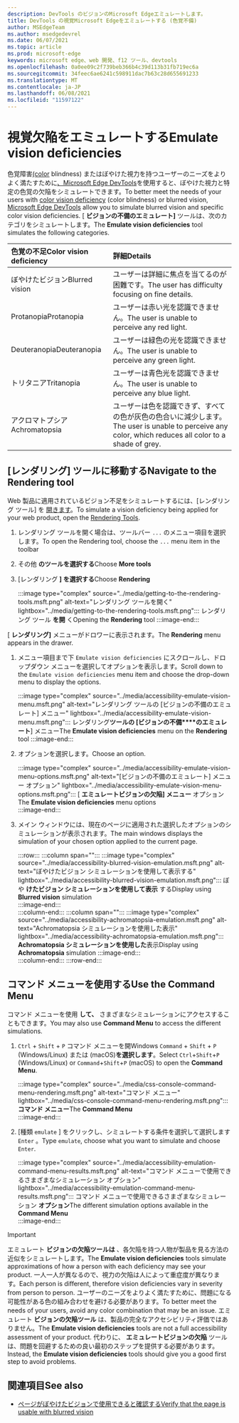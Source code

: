 ```yaml
---
description: DevTools のビジョンのMicrosoft Edgeエミュレートします。
title: DevTools の視覚Microsoft Edgeをエミュレートする (色覚不備)
author: MSEdgeTeam
ms.author: msedgedevrel
ms.date: 06/07/2021
ms.topic: article
ms.prod: microsoft-edge
keywords: microsoft edge、web 開発、f12 ツール、devtools
ms.openlocfilehash: 0a0ee09c2f739beb366b4c39d113b31fb719ec6a
ms.sourcegitcommit: 34feec6ae6241c598911dac7b63c28d655691233
ms.translationtype: MT
ms.contentlocale: ja-JP
ms.lasthandoff: 06/08/2021
ms.locfileid: "11597122"
---
```

# <a name="emulate-vision-deficiencies"></a><span data-ttu-id="5ddcd-104">視覚欠陥をエミュレートする</span><span class="sxs-lookup"><span data-stu-id="5ddcd-104">Emulate vision deficiencies</span></span>  

<span data-ttu-id="5ddcd-105">色覚障害[\(color][ColorblindawarenessMain] blindness\) またはぼやけた視力を持つユーザーのニーズをよりよく満たすために[、Microsoft Edge DevTools][DevtoolsIndex]を使用すると、ぼやけた視力と特定の色覚の欠陥をシミュレートできます。</span><span class="sxs-lookup"><span data-stu-id="5ddcd-105">To better meet the needs of your users with [color vision deficiency][ColorblindawarenessMain] \(color blindness\) or blurred vision, [Microsoft Edge DevTools][DevtoolsIndex] allow you to simulate blurred vision and specific color vision deficiencies.</span></span>  <span data-ttu-id="5ddcd-106">[ **ビジョンの不備のエミュレート]** ツールは、次のカテゴリをシミュレートします。</span><span class="sxs-lookup"><span data-stu-id="5ddcd-106">The **Emulate vision deficiencies** tool simulates the following categories.</span></span>  

| <span data-ttu-id="5ddcd-107">色覚の不足</span><span class="sxs-lookup"><span data-stu-id="5ddcd-107">Color vision deficiency</span></span> | <span data-ttu-id="5ddcd-108">詳細</span><span class="sxs-lookup"><span data-stu-id="5ddcd-108">Details</span></span> |  
|:--- |:--- |  
| <span data-ttu-id="5ddcd-109">ぼやけたビジョン</span><span class="sxs-lookup"><span data-stu-id="5ddcd-109">Blurred vision</span></span> | <span data-ttu-id="5ddcd-110">ユーザーは詳細に焦点を当てるのが困難です。</span><span class="sxs-lookup"><span data-stu-id="5ddcd-110">The user has difficulty focusing on fine details.</span></span> |  
| <span data-ttu-id="5ddcd-111">Protanopia</span><span class="sxs-lookup"><span data-stu-id="5ddcd-111">Protanopia</span></span> | <span data-ttu-id="5ddcd-112">ユーザーは赤い光を認識できません。</span><span class="sxs-lookup"><span data-stu-id="5ddcd-112">The user is unable to perceive any red light.</span></span> |  
| <span data-ttu-id="5ddcd-113">Deuteranopia</span><span class="sxs-lookup"><span data-stu-id="5ddcd-113">Deuteranopia</span></span> | <span data-ttu-id="5ddcd-114">ユーザーは緑色の光を認識できません。</span><span class="sxs-lookup"><span data-stu-id="5ddcd-114">The user is unable to perceive any green light.</span></span> |  
| <span data-ttu-id="5ddcd-115">トリタニア</span><span class="sxs-lookup"><span data-stu-id="5ddcd-115">Tritanopia</span></span> | <span data-ttu-id="5ddcd-116">ユーザーは青色光を認識できません。</span><span class="sxs-lookup"><span data-stu-id="5ddcd-116">The user is unable to perceive any blue light.</span></span> |  
| <span data-ttu-id="5ddcd-117">アクロマトプシア</span><span class="sxs-lookup"><span data-stu-id="5ddcd-117">Achromatopsia</span></span> | <span data-ttu-id="5ddcd-118">ユーザーは色を認識できず、すべての色が灰色の色合いに減少します。</span><span class="sxs-lookup"><span data-stu-id="5ddcd-118">The user is unable to perceive any color, which reduces all color to a shade of grey.</span></span> |  


## <a name="navigate-to-the-rendering-tool"></a><span data-ttu-id="5ddcd-119">[レンダリング] ツールに移動する</span><span class="sxs-lookup"><span data-stu-id="5ddcd-119">Navigate to the Rendering tool</span></span>

<span data-ttu-id="5ddcd-120">Web 製品に適用されているビジョン不足をシミュレートするには、[レンダリング ツール] を [開きます][DevtoolsRenderingToolsIndex]。</span><span class="sxs-lookup"><span data-stu-id="5ddcd-120">To simulate a vision deficiency being applied for your web product, open the [Rendering Tools][DevtoolsRenderingToolsIndex].</span></span>  

1.  <span data-ttu-id="5ddcd-121">レンダリング ツールを開く場合は、ツールバー `...` のメニュー項目を選択します。</span><span class="sxs-lookup"><span data-stu-id="5ddcd-121">To open the Rendering tool, choose the `...` menu item in the toolbar</span></span>  
1.  <span data-ttu-id="5ddcd-122">その他 **のツールを選択する**</span><span class="sxs-lookup"><span data-stu-id="5ddcd-122">Choose **More tools**</span></span>  
1.  <span data-ttu-id="5ddcd-123">[レンダリング **] を選択する**</span><span class="sxs-lookup"><span data-stu-id="5ddcd-123">Choose **Rendering**</span></span>  
    
    :::image type="complex" source="../media/getting-to-the-rendering-tools.msft.png" alt-text="レンダリング ツールを開く" lightbox="../media/getting-to-the-rendering-tools.msft.png":::
       <span data-ttu-id="5ddcd-125">レンダリング ツール **を開** く</span><span class="sxs-lookup"><span data-stu-id="5ddcd-125">Opening the **Rendering** tool</span></span>
    :::image-end:::  
    
<span data-ttu-id="5ddcd-126">[ **レンダリング]** メニューがドロワーに表示されます。</span><span class="sxs-lookup"><span data-stu-id="5ddcd-126">The **Rendering** menu appears in the drawer.</span></span>  

1.  <span data-ttu-id="5ddcd-127">メニュー項目まで下 `Emulate vision deficiencies` にスクロールし、ドロップダウン メニューを選択してオプションを表示します。</span><span class="sxs-lookup"><span data-stu-id="5ddcd-127">Scroll down to the `Emulate vision deficiencies` menu item and choose the drop-down menu to display the options.</span></span>  
    
    :::image type="complex" source="../media/accessibility-emulate-vision-menu.msft.png" alt-text="レンダリング ツールの [ビジョンの不備のエミュレート] メニュー" lightbox="../media/accessibility-emulate-vision-menu.msft.png":::
       <span data-ttu-id="5ddcd-129">レンダリング**ツールの [ビジョンの不備\*\*\*\*のエミュレート**] メニュー</span><span class="sxs-lookup"><span data-stu-id="5ddcd-129">The **Emulate vision deficiencies** menu on the **Rendering** tool</span></span>
    :::image-end:::  
    
1.  <span data-ttu-id="5ddcd-130">オプションを選択します。</span><span class="sxs-lookup"><span data-stu-id="5ddcd-130">Choose an option.</span></span>  
    
    :::image type="complex" source="../media/accessibility-emulate-vision-menu-options.msft.png" alt-text="[ビジョンの不備のエミュレート] メニュー オプション" lightbox="../media/accessibility-emulate-vision-menu-options.msft.png":::
       <span data-ttu-id="5ddcd-132">[ **エミュレートビジョンの欠陥] メニュー** オプション</span><span class="sxs-lookup"><span data-stu-id="5ddcd-132">The **Emulate vision deficiencies** menu options</span></span>  
    :::image-end:::  
    
1.  <span data-ttu-id="5ddcd-133">メイン ウィンドウには、現在のページに適用された選択したオプションのシミュレーションが表示されます。</span><span class="sxs-lookup"><span data-stu-id="5ddcd-133">The main windows displays the simulation of your chosen option applied to the current page.</span></span>  
    
    :::row:::
       :::column span="":::
          :::image type="complex" source="../media/accessibility-blurred-vision-emulation.msft.png" alt-text="ぼやけたビジョン シミュレーションを使用して表示する" lightbox="../media/accessibility-blurred-vision-emulation.msft.png":::
             <span data-ttu-id="5ddcd-135">ぼや **けたビジョン シミュレーションを使用して表示** する</span><span class="sxs-lookup"><span data-stu-id="5ddcd-135">Display using **Blurred vision** simulation</span></span>  
          :::image-end:::  
       :::column-end:::
       :::column span="":::
          :::image type="complex" source="../media/accessibility-achromatopsia-emulation.msft.png" alt-text="Achromatopsia シミュレーションを使用した表示" lightbox="../media/accessibility-achromatopsia-emulation.msft.png":::
             <span data-ttu-id="5ddcd-137">**Achromatopsia シミュレーションを使用した**表示</span><span class="sxs-lookup"><span data-stu-id="5ddcd-137">Display using **Achromatopsia** simulation</span></span> :::image-end:::  
       :::column-end:::
    :::row-end:::
    

## <a name="use-the-command-menu"></a><span data-ttu-id="5ddcd-138">コマンド メニューを使用する</span><span class="sxs-lookup"><span data-stu-id="5ddcd-138">Use the Command Menu</span></span>  

<span data-ttu-id="5ddcd-139">コマンド メニューを使用 **して、** さまざまなシミュレーションにアクセスすることもできます。</span><span class="sxs-lookup"><span data-stu-id="5ddcd-139">You may also use **Command Menu** to access the different simulations.</span></span>  

1.  <span data-ttu-id="5ddcd-140">`Ctrl` + `Shift` + `P` コマンド メニューを開Windows `Command` + `Shift` + `P` \(Windows/Linux\) または \(macOS\)**を選択します**。</span><span class="sxs-lookup"><span data-stu-id="5ddcd-140">Select `Ctrl`+`Shift`+`P` \(Windows/Linux\) or `Command`+`Shift`+`P` \(macOS\) to open the **Command Menu**.</span></span>  
    
    :::image type="complex" source="../media/css-console-command-menu-rendering.msft.png" alt-text="コマンド メニュー" lightbox="../media/css-console-command-menu-rendering.msft.png":::
       <span data-ttu-id="5ddcd-142">**コマンド メニュー**</span><span class="sxs-lookup"><span data-stu-id="5ddcd-142">The **Command Menu**</span></span>  
    :::image-end:::  
    
1.  <span data-ttu-id="5ddcd-143">[種類 `emulate` ] をクリックし、シミュレートする条件を選択して選択します `Enter` 。</span><span class="sxs-lookup"><span data-stu-id="5ddcd-143">Type `emulate`, choose what you want to simulate and choose `Enter`.</span></span>  
    
    :::image type="complex" source="../media/accessibility-emulation-command-menu-results.msft.png" alt-text="コマンド メニューで使用できるさまざまなシミュレーション オプション" lightbox="../media/accessibility-emulation-command-menu-results.msft.png":::
       <span data-ttu-id="5ddcd-145">コマンド メニューで使用できるさまざまなシミュレーション **オプション**</span><span class="sxs-lookup"><span data-stu-id="5ddcd-145">The different simulation options available in the **Command Menu**</span></span>  
    :::image-end:::  
    
> [!IMPORTANT]
> <span data-ttu-id="5ddcd-146">エミュレート **ビジョンの欠陥ツールは** 、各欠陥を持つ人物が製品を見る方法の近似をシミュレートします。</span><span class="sxs-lookup"><span data-stu-id="5ddcd-146">The **Emulate vision deficiencies** tools simulate approximations of how a person with each deficiency may see your product.</span></span>  <span data-ttu-id="5ddcd-147">一人一人が異なるので、視力の欠陥は人によって重症度が異なります。</span><span class="sxs-lookup"><span data-stu-id="5ddcd-147">Each person is different, therefore vision deficiencies vary in severity from person to person.</span></span>  <span data-ttu-id="5ddcd-148">ユーザーのニーズをよりよく満たすために、問題になる可能性がある色の組み合わせを避ける必要があります。</span><span class="sxs-lookup"><span data-stu-id="5ddcd-148">To better meet the needs of your users, avoid any color combination that may be an issue.</span></span>  <span data-ttu-id="5ddcd-149">エミュレート **ビジョンの欠陥ツール** は、製品の完全なアクセシビリティ評価ではありません。</span><span class="sxs-lookup"><span data-stu-id="5ddcd-149">The **Emulate vision deficiencies** tools are not a full accessibility assessment of your product.</span></span>  <span data-ttu-id="5ddcd-150">代わりに、 **エミュレートビジョンの欠陥** ツールは、問題を回避するための良い最初のステップを提供する必要があります。</span><span class="sxs-lookup"><span data-stu-id="5ddcd-150">Instead, the **Emulate vision deficiencies** tools should  give you a good first step to avoid problems.</span></span>  


## <a name="see-also"></a><span data-ttu-id="5ddcd-151">関連項目</span><span class="sxs-lookup"><span data-stu-id="5ddcd-151">See also</span></span>

* [<span data-ttu-id="5ddcd-152">ページがぼやけたビジョンで使用できると確認する</span><span class="sxs-lookup"><span data-stu-id="5ddcd-152">Verify that the page is usable with blurred vision</span></span>](test-blurred-vision.md)


<!-- links -->  
[DevToolsIndex]: ../index.md "Microsoft Edge (Chromium) 開発者ツール | Microsoft Docs"  
[DevtoolsRenderingToolsIndex]: ../rendering-tools/index.md "ランタイム パフォーマンス の分析|Microsoft Docs"  

[ColorblindawarenessMain]: https://www.colourblindawareness.org "カラー ブラインドの認識組織"  

[AmfcbMain]: https://www.amfcb.org "カラー ブラインド (AFCB) のアメリカンファンデーション"  
